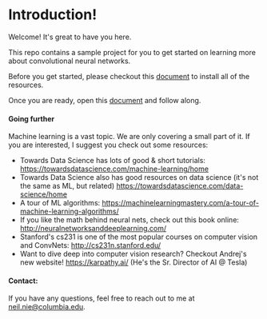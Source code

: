 # Introduction!

Welcome! It's great to have you here. 

This repo contains a sample project for you to get started on learning more about convolutional neural networks. 

Before you get started, please checkout this [document](./Install.md) to install all of the resources. 

Once you are ready, open this [document](Handwritten_Digit_Recognition.ipynb) and follow along. 

#### Going further

Machine learning is a vast topic. We are only covering a small part of it. If you are interested, I suggest
you check out some resources:

- Towards Data Science has lots of good & short tutorials: https://towardsdatascience.com/machine-learning/home
- Towards Data Science also has good resources on data science (it's not the same as ML, but related) https://towardsdatascience.com/data-science/home
- A tour of ML algorithms: https://machinelearningmastery.com/a-tour-of-machine-learning-algorithms/
- If you like the math behind neural nets, check out this book online: http://neuralnetworksanddeeplearning.com/
- Stanford's cs231 is one of the most popular courses on computer vision and ConvNets: http://cs231n.stanford.edu/
- Want to dive deep into computer vision research? Checkout Andrej's new website! https://karpathy.ai/ (He's the Sr. Director of AI @ Tesla)

#### Contact: 

If you have any questions, feel free to reach out to me at neil.nie@columbia.edu.
